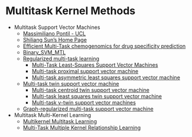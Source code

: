 # Multitask Kernel Methods
* Multitask Support Vector Machines
    * [Massimiliano Pontil - UCL](http://www0.cs.ucl.ac.uk/staff/M.Pontil/pubs.html)
    * [Shiliang Sun’s Home Page](http://www.cst.ecnu.edu.cn/~slsun/)
    * [Efficient Multi-Task chemogenomics for drug specificity prediction](https://github.com/bplaye/efficient_MultiTask_SVM_for_chemogenomics)
    * [Binary_SVM_MTL](https://github.com/maziars/Binary_SVM_MTL)
    * [Regularized multi-task learning](https://dl.acm.org/doi/10.1145/1014052.1014067)
        * [Multi-Task Least-Squares Support Vector Machines](https://github.com/pzczxs/MTLSSVM)
        * [Multi-task proximal support vector machine](https://doi.org/10.1016/j.patcog.2015.01.014)
        * [Multi-task asymmetric least squares support vector machine](https://link.springer.com/article/10.1007%2Fs10489-017-1087-9)
    * [Multi-task twin support vector machine](https://link.springer.com/chapter/10.1007%2F978-3-642-34481-7_42)
        * [Multi-task centroid twin support vector machine](https://doi.org/10.1016/j.neucom.2014.07.025)
        * [Multi-task least squares twin support vector machine](https://doi.org/10.1016/j.neucom.2018.12.079)
        * [Multi-task ν-twin support vector machines](https://link.springer.com/article/10.1007%2Fs00521-019-04628-5)
    * [Graph-regularized multi-task support vector machine](https://ieeexplore.ieee.org/document/6214595)
* Multitask Multi-Kernel Learning
    * [Multikernel Multitask Learning](https://github.com/XiaoliNolan/MKMTL)
    * [Multi-Task Multiple Kernel Relationship Learning](https://github.com/keerthi166/MKMTRL)
